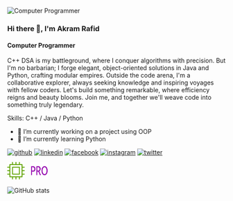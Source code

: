 ![Computer Programmer ](https://pbs.twimg.com/profile_banners/1587843909044273152/1704183762/600x200)
### Hi there 👋, I'm Akram Rafid
#### Computer Programmer 

C++ DSA is my battleground, where I conquer algorithms with precision. But I'm no barbarian; I forge elegant, object-oriented solutions in Java and Python, crafting modular empires. Outside the code arena, I'm a collaborative explorer, always seeking knowledge and inspiring voyages with fellow coders. Let's build something remarkable, where efficiency reigns and beauty blooms. Join me, and together we'll weave code into something truly legendary. 

Skills: C++ / Java / Python 

- 🔭 I’m currently working on a project using OOP 
- 🌱 I’m currently learning Python 


[<img src='https://cdn.jsdelivr.net/npm/simple-icons@3.0.1/icons/github.svg' alt='github' height='40'>](https://github.com/https://github.com/akramrafid)  [<img src='https://cdn.jsdelivr.net/npm/simple-icons@3.0.1/icons/linkedin.svg' alt='linkedin' height='40'>](https://www.linkedin.com/in/www.linkedin.com/in/akram-rafid-rahat/)  [<img src='https://cdn.jsdelivr.net/npm/simple-icons@3.0.1/icons/facebook.svg' alt='facebook' height='40'>](https://www.facebook.com/https://www.facebook.com/akramrafidrahat/)  [<img src='https://cdn.jsdelivr.net/npm/simple-icons@3.0.1/icons/instagram.svg' alt='instagram' height='40'>](https://www.instagram.com/akram_rafid_/)  [<img src='https://cdn.jsdelivr.net/npm/simple-icons@3.0.1/icons/twitter.svg' alt='twitter' height='40'>](https://twitter.com/https://twitter.com/akramrafidrahat)  

<a href='https://docs.github.com/en/developers'><img src='https://raw.githubusercontent.com/acervenky/animated-github-badges/master/assets/devbadge.gif' width='40' height='40'></a> <a href='https://github.com/pricing'><img src='https://raw.githubusercontent.com/acervenky/animated-github-badges/master/assets/pro.gif' width='40' height='40'></a> 

![GitHub stats](https://github-readme-stats.vercel.app/api?username=https://github.com/akramrafid&show_icons=true)  

